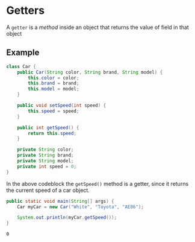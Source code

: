 # Getters
A `getter` is a *method* inside an object that returns the value of field in that object

## Example
```java
class Car {
    public Car(String color, String brand, String model) {
        this.color = color;
        this.brand = brand;
        this.model = model;
    }

    public void setSpeed(int speed) {
        this.speed = speed;
    }

    public int getSpeed() {
        return this.speed;
    }

    private String color; 
    private String brand;
    private String model;
    private int speed = 0;
}
```

In the above codeblock the `getSpeed()` method is a getter, since it returns the current speed of a car object.

```java
public static void main(String[] args) {
    Car myCar = new Car("White", "Toyota", "AE86");

    System.out.println(myCar.getSpeed());
}
```
`0`

